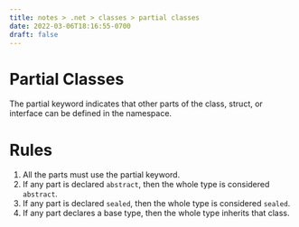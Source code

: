 ```yaml
---
title: notes > .net > classes > partial classes
date: 2022-03-06T18:16:55-0700
draft: false
---
```

# Partial Classes
The partial keyword indicates that other parts of the class, struct, or interface can be defined in the namespace.

# Rules
1.  All the parts must use the partial keyword.
2.  If any part is declared `abstract`, then the whole type is considered `abstract`.
3.  If any part is declared `sealed`, then the whole type is considered `sealed`.
4.  If any part declares a base type, then the whole type inherits that class.
